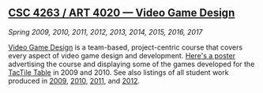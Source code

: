 ## [CSC 4263 / ART 4020 &mdash; Video Game Design][csc4263]

*Spring 2009, 2010, 2011, 2012, 2013, 2014, 2015, 2016, 2017*

[Video Game Design][csc4263] is a team-based, project-centric course that covers every aspect of video game design and development. [Here's a poster][poster] advertising the course and displaying some of the games developed for the [TacTile Table][tactile] in 2009 and 2010. See also listings of all student work produced in [2009][], [2010][], [2011][], and [2012][].

[csc4263]: courses/csc4263/index.html
[cs426]:   http://www.evl.uic.edu/spiff/class/cs426/
[leigh]:   http://www.evl.uic.edu/spiff/
[poster]:  pdfs/VGD-2009-2010.pdf
[tactile]: research.html#tactile
[2009]:    courses/csc4263/2009/index.html
[2010]:    courses/csc4263/2010/index.html
[2011]:    courses/csc4263/2011/index.html
[2012]:    courses/csc4263/2012/index.html
[frey]:    http://www.lsu.edu/campus/maps/CSC02.html

